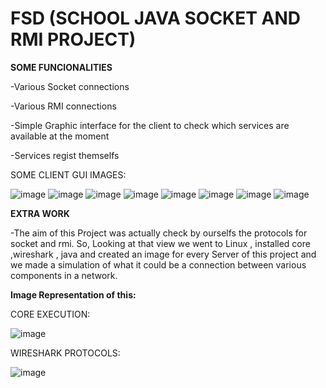 # FSD (SCHOOL JAVA SOCKET AND RMI PROJECT)
**SOME FUNCIONALITIES**

-Various Socket connections

-Various RMI connections

-Simple Graphic interface for the client to check which services are available at the moment

-Services regist themselfs

SOME CLIENT GUI IMAGES:

![image](https://user-images.githubusercontent.com/48800536/155160558-76c47c0a-b512-4b70-83d1-5b1f18c65f33.png)
![image](https://user-images.githubusercontent.com/48800536/155160582-2fe3c7e7-ab8c-415a-805e-3ae5f0b27f27.png)
![image](https://user-images.githubusercontent.com/48800536/155160605-43a45b64-c14d-40df-950c-eee401b14176.png)
![image](https://user-images.githubusercontent.com/48800536/155160624-e2f9e5fd-b506-4828-94ce-db26302a0460.png)
![image](https://user-images.githubusercontent.com/48800536/155160645-30392236-1983-41c1-8901-dae354fb483d.png)
![image](https://user-images.githubusercontent.com/48800536/155160791-d4291a44-17b8-4b1c-b858-8da43f56a7ed.png)
![image](https://user-images.githubusercontent.com/48800536/155160803-170822dc-1f7e-4e3f-beee-ea1f9e10849c.png)
![image](https://user-images.githubusercontent.com/48800536/155160831-0239c07f-a3df-4e93-95a6-d6d09f9b843a.png)



**EXTRA WORK**

-The aim of this Project was actually check by ourselfs the protocols for socket and rmi. So, Looking at that view we went to Linux , installed core ,wireshark , java and created an image for every Server of this project and we made a simulation of what it could be a connection between various components in a network.

**Image Representation of this:**

CORE EXECUTION:

![image](https://user-images.githubusercontent.com/48800536/155159935-f3d33489-d52c-40b3-acbf-0beab5a85aa1.png)

WIRESHARK PROTOCOLS:

![image](https://user-images.githubusercontent.com/48800536/155160292-846bff58-0160-4f36-bbd2-407a43394771.png)

